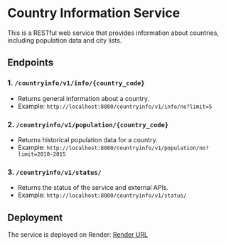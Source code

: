 # Country Information Service

This is a RESTful web service that provides information about countries, including population data and city lists.

## Endpoints

### 1. `/countryinfo/v1/info/{country_code}`
- Returns general information about a country.
- Example: `http://localhost:8080/countryinfo/v1/info/no?limit=5`

### 2. `/countryinfo/v1/population/{country_code}`
- Returns historical population data for a country.
- Example: `http://localhost:8080/countryinfo/v1/population/no?limit=2010-2015`

### 3. `/countryinfo/v1/status/`
- Returns the status of the service and external APIs.
- Example: `http://localhost:8080/countryinfo/v1/status/`

## Deployment
The service is deployed on Render: [Render URL](#)